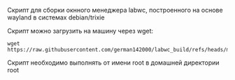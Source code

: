 Скрипт для сборки окнного менеджера labwc, построенного на основе wayland в системах debian/trixie

Скрипт можно загрузить на машину через wget:

```
wget https://raw.githubusercontent.com/german142000/labwc_build/refs/heads/main/compileLabwc.sh
```

Скрипт необходимо выполнять от имени root в домашней директории root
